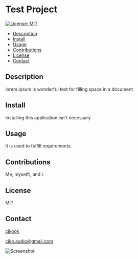 # Test Project
[![License: MIT](https://img.shields.io/badge/License-MIT-yellow.svg)](https://opensource.org/licenses/MIT) 

  * [Description](#description)
  * [Install](#install)
  * [Usage](#usage)
  * [Contributions](#contributions)
  * [License](#license)
  * [Contact](#contact)
## Description
lorem ipsum is wonderful text for filling space in a document
## Install
Installing this application isn't necessary

## Usage
It is used to fulfill requirements.

## Contributions
Me, myselft, and I.

## License
MIT

## Contact
[cjkook](https://github.com/cjkook)
cjko.audio@gmail.com

![Screenshot](test.png)
